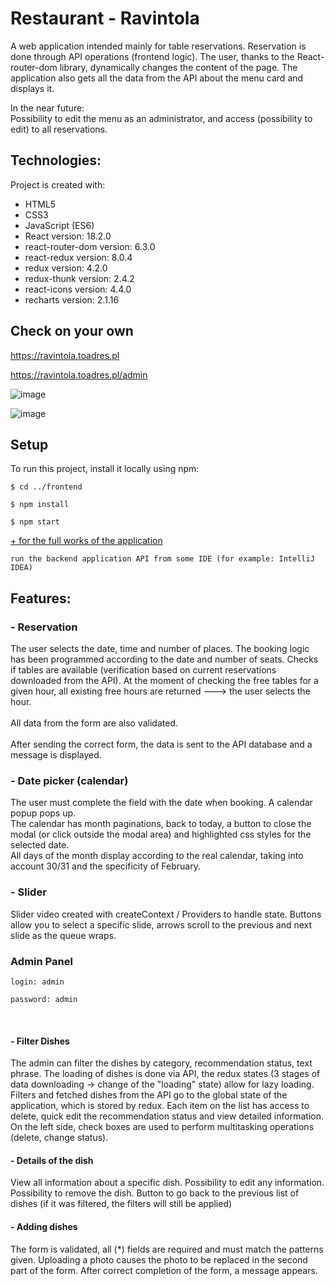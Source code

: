 <!--# ravintolaAPI

Basic API for ravintola application ->  https://github.com/Vekaltor/ravintola

Present features:

- Adding meals and getting all meals

- Managing seats in table

- Making reservations-->

# Restaurant - Ravintola

A web application intended mainly for table reservations. Reservation is done through API operations (frontend logic).
The user, thanks to the React-router-dom library, dynamically changes the content of the page. 
The application also gets all the data from the API about the menu card and displays it.

In the near future:<br>
Possibility to edit the menu as an administrator, and access (possibility to edit) to all reservations.

## Technologies:
<p>Project is created with:</p>
<ul>
  <li>HTML5</li>
  <li>CSS3</li>
  <li>JavaScript (ES6)</li>
  <li>React version: 18.2.0</li>
  <li>react-router-dom version: 6.3.0</li>
  <li>react-redux version: 8.0.4</li>
  <li>redux version: 4.2.0</li>
  <li>redux-thunk version: 2.4.2</li>
  <li>react-icons version: 4.4.0</li>
  <li>recharts version: 2.1.16</li>
</ul>

## Check on your own
https://ravintola.toadres.pl

https://ravintola.toadres.pl/admin

![image](https://user-images.githubusercontent.com/56607344/198079891-9b02fe6e-3a19-4147-9ea7-39d4928ae11a.png)

![image](https://user-images.githubusercontent.com/56607344/203132252-a28f5c05-dbc6-46e8-91b5-7acc09424240.png)


## Setup
To run this project, install it locally using npm:
````
$ cd ../frontend

$ npm install

$ npm start
````
<u>+ for the full works of the application</u>

`run the backend application API from some IDE (for example: IntelliJ IDEA)`

## Features:

### - Reservation
The user selects the date, time and number of places. The booking logic has been programmed 
according to the date and number of seats. Checks if tables are available (verification based 
on current reservations downloaded from the API). At the moment of checking the free tables for a
given hour, all existing free hours are returned ---> the user selects the hour.
<br><Br>
All data from the form are also validated.
<br><Br>
After sending the correct form, the data is sent to the API database and a message is displayed.

### - Date picker (calendar)
The user must complete the field with the date when booking. A calendar popup pops up.<br>
The calendar has month paginations, back to today, a button to close the modal 
(or click outside the modal area) and highlighted css styles for the selected date.<br>
All days of the month display according to the real calendar, taking into account 30/31 and the specificity of February.

### - Slider
Slider video created with createContext / Providers to handle state. 
Buttons allow you to select a specific slide, arrows scroll to the 
previous and next slide as the queue wraps.

### Admin Panel

```
login: admin

password: admin
```
<br>

#### - Filter Dishes

The admin can filter the dishes by category, recommendation status, text phrase.
The loading of dishes is done via API, the redux states (3 stages of data downloading -> change of the "loading" state) allow for lazy loading.
Filters and fetched dishes from the API go to the global state of the application, which is stored by redux.
Each item on the list has access to delete, quick edit the recommendation status and view detailed information.
On the left side, check boxes are used to perform multitasking operations (delete, change status).

#### - Details of the dish

View all information about a specific dish. Possibility to edit any information.
Possibility to remove the dish. Button to go back to the previous list of dishes (if it was filtered, the filters will still be applied)

#### - Adding dishes

The form is validated, all (*) fields are required and must match the patterns given.
Uploading a photo causes the photo to be replaced in the second part of the form.
After correct completion of the form, a message appears.

<!--
### - Panel with logging
Functionality written in simple javascript
-->


